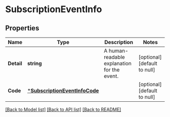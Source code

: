 # SubscriptionEventInfo

## Properties

 Name       | Type                                                           | Description                                 | Notes                        
------------|----------------------------------------------------------------|---------------------------------------------|------------------------------
 **Detail** | **string**                                                     | A human-readable explanation for the event. | [optional] [default to null] 
 **Code**   | [***SubscriptionEventInfoCode**](SubscriptionEventInfoCode.md) |                                             | [optional] [default to null] 

[[Back to Model list]](../README.md#documentation-for-models) [[Back to API list]](../README.md#documentation-for-api-endpoints) [[Back to README]](../README.md)

